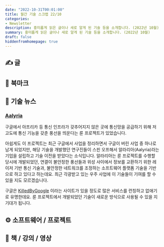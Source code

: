 ```yaml
---
date: "2022-10-31T00:01:00"
title: 월간 기술 스크랩 22/10
categories:
- Newsletter
description: 흥미롭게 읽은 글이나 새로 알게 된 기술 등을 소개합니다. (2022년 10월)
summary: 흥미롭게 읽은 글이나 새로 알게 된 기술 등을 소개합니다. (2022년 10월)
draft: false
hiddenfromhomepage: true
---
```


## ✍️ 글

## 📌 북마크


## 📰 기술 뉴스

### [Aalyria](https://www.tech42.co.kr/%ea%b5%ac%ea%b8%80-%eb%a3%ac-%ed%94%84%eb%a1%9c%ec%a0%9d%ed%8a%b8-%ec%9a%b0%ec%a3%bc-%ec%9d%b8%ed%84%b0%eb%84%b7%ec%9c%bc%eb%a1%9c-%ec%82%b4%ec%95%84%eb%82%98%eb%8b%a4-%e7%be%8e-%ec%9a%b0/)

구글에서 아프리카 등 통신 인프라가 갖추어지지 않은 곳에 통신망을 공급하기 위해
저고도에 통신 기능을 갖춘 풍선을 띄운다는 룬 프로젝트가 있었습니다.

아쉽게도 이 프로젝트는 최근 구글에서 사업을 정리하면서 구글이 버린 사업 중 하나로 남게 되었지만,
해당 기술을 개발했던 연구진들이 스핀 오프해서 알라리아(Aalyria)라는
기업을 설립하고 기술 이전을 받았다는 소식입니다.
알라리아는 룬 프로젝트를 수행할 당시에 개발되었던,
연결이 불안정한 풍선들과 위성 사이에서 정보를 교환하기 위한
레이저 기반 통신 기술과, 불안정한 네트워크를 조정하는 소프트웨어 플랫폼 기술을
기반으로 하고 있다고 하는데요.
최근 각광받고 있는 우주 사업에 이 기술들이 기여를 할 수 있을 지도 모르겠습니다.

구글은 [KilledByGoogle](https://killedbygoogle.com/) 이라는 사이트가 있을 정도로
많은 서비스를 런칭하고 없애기로 유명한데요.
룬 프로젝트에서 개발되었던 기술이 새로운 방식으로 사용될 수 있을 지 기대가 됩니다.


## ⚙️ 소프트웨어 / 프로젝트


## 📙 책 / 강의 / 영상

